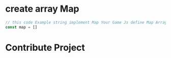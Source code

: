 # create array Map 
```js
// this code Example string implement Map Your Game Js define Map Array Number rappresent Tile
const map = []
```

# Contribute Project 


